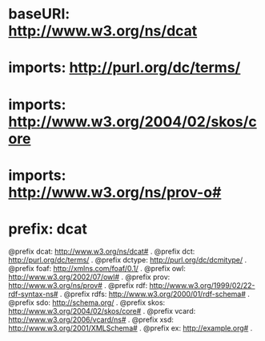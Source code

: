 # baseURI: http://www.w3.org/ns/dcat
# imports: http://purl.org/dc/terms/
# imports: http://www.w3.org/2004/02/skos/core
# imports: http://www.w3.org/ns/prov-o#
# prefix: dcat

@prefix dcat: <http://www.w3.org/ns/dcat#> .
@prefix dct: <http://purl.org/dc/terms/> .
@prefix dctype: <http://purl.org/dc/dcmitype/> .
@prefix foaf: <http://xmlns.com/foaf/0.1/> .
@prefix owl: <http://www.w3.org/2002/07/owl#> .
@prefix prov: <http://www.w3.org/ns/prov#> .
@prefix rdf: <http://www.w3.org/1999/02/22-rdf-syntax-ns#> .
@prefix rdfs: <http://www.w3.org/2000/01/rdf-schema#> .
@prefix sdo: <http://schema.org/> .
@prefix skos: <http://www.w3.org/2004/02/skos/core#> .
@prefix vcard: <http://www.w3.org/2006/vcard/ns#> .
@prefix xsd: <http://www.w3.org/2001/XMLSchema#> .
@prefix ex: <http://example.org#> .
